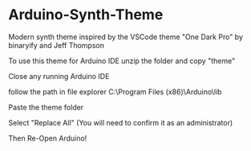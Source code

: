 # Arduino-Synth-Theme
 Modern synth theme inspired by the VSCode theme "One Dark Pro" by binaryify and Jeff Thompson

 To use this theme for Arduino IDE unzip the folder and copy "theme"
 
 Close any running Arduino IDE
 
 follow the path in file explorer
 C:\Program Files (x86)\Arduino\lib
 
 Paste the theme folder
 
 Select "Replace All"
 (You will need to confirm it as an administrator)
 
 Then Re-Open Arduino!
